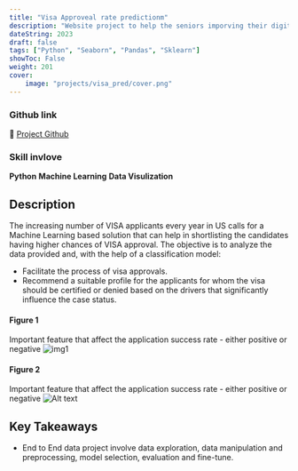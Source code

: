 ```yaml
---
title: "Visa Approveal rate predictionm"
description: "Website project to help the seniors imporving their digital literacy"
dateString: 2023
draft: false
tags: ["Python", "Seaborn", "Pandas", "Sklearn"]
showToc: False
weight: 201
cover:
    image: "projects/visa_pred/cover.png"
--- 
```

### Github link
💾 [Project Github](https://github.com/HanL1223/visa_pred)

### Skill invlove
**Python**  **Machine Learning** **Data Visulization** 

## Description
The increasing number of VISA applicants every year in US calls for a Machine Learning based solution that can help in shortlisting the candidates having higher chances of VISA approval. The objective is to analyze the data provided and, with the help of a classification model:
* Facilitate the process of visa approvals.
* Recommend a suitable profile for the applicants for whom the visa should be certified or denied based on the drivers that significantly influence the case status. 

#### Figure 1
Important feature that affect the application success rate - either positive or negative
![img1](../../static/duck.png)

#### Figure 2
Important feature that affect the application success rate - either positive or negative
![Alt text](../../static/output2.png)

## Key Takeaways
- End to End data project involve data exploration, data manipulation and preprocessing, model selection, evaluation and fine-tune.


